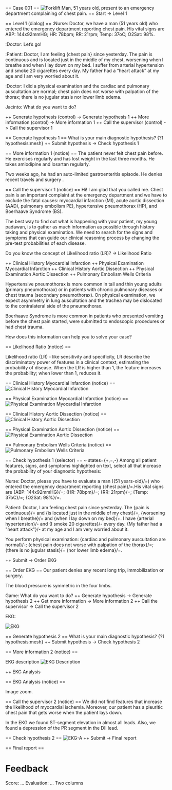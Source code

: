 == Case 001 ==
![Forklift](images/case-forklift.png)
Man, 51 years old, present to an emergency department complaining of chest pain.
++ Start -> Level 1

== Level 1 (dialog) ==
:Nurse: Doctor, we have a man (51 years old) who entered the emergency department reporting chest pain. His vital signs are ABP: 144x92mmHG; HR: 78bpm; RR: 21rpm; Temp: 37oC; O2Sat: 98%.

:Doctor: Let’s go!

:Patient: Doctor, I am feeling {chest pain} since yesterday. The pain is continuous and is located just in the middle of my chest, worsening when I breathe and when I lay down on my bed. I suffer from arterial hypertension and smoke 20 cigarettes every day. My father had a “heart attack” at my age and I am very worried about it. 

:Doctor: I did a physical examination and the cardiac and pulmonary auscultation are normal; chest pain does not worse with palpation of the thorax; there is no jugular stasis nor lower limb edema.

Jacinto: What do you want to do?

++ Generate hypothesis (control) -> Generate hypothesis 1
++ More information (control) -> More information 1
++ Call the supervisor (control) -> Call the supervisor 1

== Generate hypothesis 1 ==
What is your main diagnostic hypothesis?
{?1 hypothesis:mesh}
++ Submit hypothesis -> Check hypothesis 1

== More information 1 (notice) ==
The patient never felt chest pain before. He exercises regularly and has lost weight in the last three months. He takes amlodipine and losartan regularly.

Two weeks ago, he had an auto-limited gastroenteritis episode. He denies recent travels and surgery .

== Call the supervisor 1 (notice) ==
Hi! I am glad that you called me. Chest pain is an important complaint at the emergency department and we have to exclude the fatal causes: myocardial infarction (MI), acute aortic dissection (AAD), pulmonary embolism PE), hypertensive pneumothorax (HP), and Boerhaave Syndrome (BS).

The best way to find out what is happening with your patient, my young padawan, is to gather as much information as possible through history taking and physical examination. We need to search for the signs and symptoms that can guide our clinical reasoning process by changing the pre-test probabilities of each disease.

Do you know the concept of Likelihood ratio (LR)? -> Likelihood Ratio

++ Clinical History Myocardial Infarction
++ Physical Examination Myocardial Infarction
++ Clinical History Aortic Dissection
++ Physical Examination Aortic Dissection
++ Pulmonary Embolism Wells Criteria

Hypertensive pneumothorax is more common in tall and thin young adults (primary pneumothorax) or in patients with chronic pulmonary diseases or chest trauma (secondary pneumothorax). On physical examination, we expect asymmetry in lung auscultation and the trachea may be dislocated to the contralateral side of the pneumothorax.

Boerhaave Syndrome is more common in patients who presented vomiting before the chest pain started, were submitted to endoscopic procedures or had chest trauma.

How does this information can help you to solve your case?

== Likelihood Ratio (notice) ==

Likelihood ratio (LR) - like sensitivity and specificity, LR describe the discriminatory power of features in a clinical context, estimating the probability of disease. When the LR is higher than 1, the feature increases the probability; when lower than 1, reduces it.

== Clinical History Myocardial Infarction (notice) ==
![Clinical History Myocardial Infarction](images/ebm-clinical-history-myocardial-infarction.png)

== Physical Examination Myocardial Infarction (notice) ==
![Physical Examination Myocardial Infarction](images/ebm-physical-examination-myocardial-infarction.png)

== Clinical History Aortic Dissection (notice) ==
![Clinical History Aortic Dissection](images/ebm-clinical-history-aortic-dissection.png)

== Physical Examination Aortic Dissection (notice) ==
![Physical Examination Aortic Dissection](images/ebm-physical-examination-aortic-dissection.png)

== Pulmonary Embolism Wells Criteria (notice) ==
![Pulmonary Embolism Wells Criteria](images/ebm-pulmonary-embolism-wells-criteria.png)

== Check hypothesis 1 (selector) ==
~ states={+,=,-}
Among all patient features, signs, and symptoms highlighted on text, select all that increase the probability of your diagnostic hypothesis:

Nurse: Doctor, please you have to evaluate a man ({51 years-old}/=) who entered the emergency department reporting {chest pain}/=.His vital signs are {ABP: 144x92mmHG}/=; {HR: 78bpm}/=; {RR: 21rpm}/=; {Temp: 37oC}/=; {O2Sat: 98%}/=.

Patient: Doctor, I am feeling chest pain since yesterday. The {pain is continuous}/= and {is located just in the middle of my chest}/=, {worsening when I breathe}/+ and {when I lay down on my bed}/+. I have {arterial hypertension}/- and {I smoke 20 cigarettes}/- every day. {My father had a "heart attack"}/- at my age and I am very worried about it.

You perform physical examination: {cardiac and pulmonary auscultation are normal}/-; {chest pain does not worse with palpation of the thorax}/=; {there is no jugular stasis}/= {nor lower limb edema}/=.

++ Submit -> Order EKG 

== Order EKG ==
Our patient denies any recent long trip, immobilization or surgery.

The blood pressure is symmetric in the four limbs. 

Game: What do you want to do?
++ Generate hypothesis -> Generate hypothesis 2
++ Get more information -> More information 2
++ Call the supervisor -> Call the supervisor 2

EKG:

![EKG](images/ekg-original.png)

== Generate hypothesis 2 ==
What is your main diagnostic hypothesis?
{?1 hypothesis:mesh}
++ Submit hypothesis -> Check hypothesis 2

== More information 2 (notice) ==

EKG description
![EKG Description](images/ekg-description.png)

++ EKG Analysis

== EKG Analysis (notice) ==

Image zoom.

== Call the supervisor 2 (notice) ==
We did not find features that increase the likelihood of myocardial ischemia. Moreover, our patient has a pleuritic chest pain that gets worse when the patient lays down.

In the EKG we found ST-segment elevation in almost all leads. Also, we found a depression of the PR segment in the DII lead.

== Check hypothesis 2 ==
![EKG-A](images/ampliacao-eletro.gif)
++ Submit -> Final report

== Final report ==
# Feedback
Score: ...
Evaluation: ...
Two columns